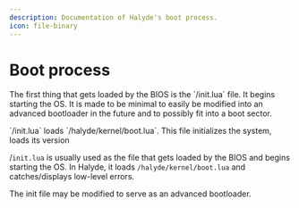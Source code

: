 ```yaml
---
description: Documentation of Halyde's boot process.
icon: file-binary
---
```


# Boot process

The first thing that gets loaded by the BIOS is the \`/init.lua\` file. It begins starting the OS. It is made to be minimal to easily be modified into an advanced bootloader in the future and to possibly fit into a boot sector.

\`/init.lua\` loads \`/halyde/kernel/boot.lua\`. This file initializes the system, loads its version

/`init.lua` is usually used as the file that gets loaded by the BIOS and begins starting the OS. In Halyde, it loads `/halyde/kernel/boot.lua` and catches/displays low-level errors.

The init file may be modified to serve as an advanced bootloader.
